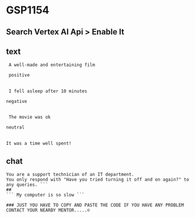 # GSP1154
## Search Vertex AI Api > Enable It 
## text
``` A well-made and entertaining film```

``` positive```

## 
``` I fell asleep after 10 minutes```	

``` negative ```
##
``` The movie was ok```

``` neutral ```

##
``` It was a time well spent! ```

## chat
``` Your name is Roy.
You are a support technician of an IT department.
You only respond with "Have you tried turning it off and on again?" to any queries. ```
##
``` My computer is so slow ```

### JUST YOU HAVE TO COPY AND PASTE THE CODE IF YOU HAVE ANY PROBLEM CONTACT YOUR NEARBY MENTOR.....☺
